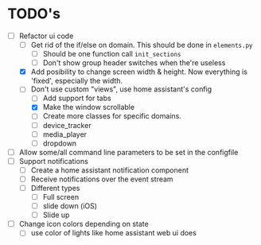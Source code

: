 # TODO's
- [ ] Refactor ui code
   - [ ] Get rid of the if/else on domain. This should be done in `elements.py`
      - [ ] Should be one function call `init_sections`
      - [ ] Don't show group header switches when the're useless
   - [X] Add posibility to change screen width & height. Now everything is 'fixed', especially the width.
   - [ ] Don't use custom "views", use home assistant's config
     - [ ] Add support for tabs
     - [X] Make the window scrollable
     - [ ] Create more classes for specific domains.
      - [ ] device_tracker
      - [ ] media_player
      - [ ] dropdown
- [ ] Allow some/all command line parameters to be set in the configfile
- [ ] Support notifications
   - [ ] Create a home assistant notification component
   - [ ] Receive notifications over the event stream
   - [ ] Different types
      - [ ] Full screen
      - [ ] slide down (iOS)
      - [ ] Slide up
- [ ] Change icon colors depending on state
   - [ ] use color of lights like home assistant web ui does
